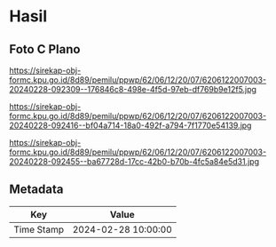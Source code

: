 # Hasil

## Foto C Plano

https://sirekap-obj-formc.kpu.go.id/8d89/pemilu/ppwp/62/06/12/20/07/6206122007003-20240228-092309--176846c8-498e-4f5d-97eb-df769b9e12f5.jpg

https://sirekap-obj-formc.kpu.go.id/8d89/pemilu/ppwp/62/06/12/20/07/6206122007003-20240228-092416--bf04a714-18a0-492f-a794-7f1770e54139.jpg

https://sirekap-obj-formc.kpu.go.id/8d89/pemilu/ppwp/62/06/12/20/07/6206122007003-20240228-092455--ba67728d-17cc-42b0-b70b-4fc5a84e5d31.jpg


## Metadata

| Key        | Value               |
| ---------- | ------------------- |
| Time Stamp | 2024-02-28 10:00:00 |




